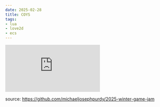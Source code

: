 ```yaml
---
date: 2025-02-28
title: COYS
tags: 
- lua
- love2d
- ecs
---
```


<iframe frameborder="0" src="https://itch.io/embed/3351290" class="itch-wrapper"><a href="https://purdy.itch.io/2025-winter-game-jam">COYS by mikepurdy</a></iframe>

source: https://github.com/michaeljosephpurdy/2025-winter-game-jam


